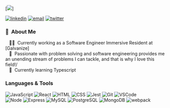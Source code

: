 [![](https://raw.githubusercontent.com/allen-alejandro/allen-alejandro/master/intro.gif)]

<p align="left">
  <a href="https://www.linkedin.com/in/allen-alejandro"><img src="https://img.icons8.com/color/96/000000/linkedin.png" alt="linkedin"/></a>
  <a href="mailto:allenalejandro3@gmail.com"><img src="https://img.icons8.com/color/96/000000/gmail.png" alt="email"/></a>
  <a href="https://twitter.com/allen_codes"><img src="https://img.icons8.com/color/96/000000/twitter-squared.png" alt="twitter"/></a>
</p>

### :space_invader: &nbsp;About Me

&nbsp;&nbsp;&nbsp;:technologist: &nbsp;Currently working as a Software Engineer Immersive Resident at [Galvanize]<br />
&nbsp;&nbsp;&nbsp;:heartbeat: &nbsp;Passionate with problem solving and software engineering provides me an unending stream of problems I can tackle, and that is why I love this field!/<br />
&nbsp;&nbsp;&nbsp;:seedling: &nbsp;Currently learning Typescript

### Languages & Tools

![JavaScript](https://img.shields.io/badge/JavaScript%20-%23323330.svg?&style=flat-square&logo=javascript&logoColor=%23F7DF1E)
![React](https://img.shields.io/badge/React%20-%2320232a.svg?&style=flat-square&logo=react&logoColor=%2361DAFB)
![HTML](https://img.shields.io/badge/HTML5%20-%23E34F26.svg?&style=flat-square&logo=html5&logoColor=white)
![CSS](https://img.shields.io/badge/CSS3%20-%231572B6.svg?&style=flat-square&logo=css3&logoColor=white)
![Jest](https://img.shields.io/badge/Jest%20-%23C21325.svg?&style=flat-square&logo=Jest&logoColor=white)
![Git](https://img.shields.io/badge/Git%20-%23F05033.svg?&style=flat-square&logo=git&logoColor=white)
![VSCode](https://img.shields.io/badge/VS%20Code%20-%23007ACC.svg?&style=flat-square&logo=visual-studio-code&logoColor=white) <br />
![Node](https://img.shields.io/badge/Node.js%20-%2343853D.svg?&style=flat-square&logo=node.js&logoColor=white)
![Express](https://img.shields.io/badge/Express%20-%23404d59.svg?&style=flat-square)
![MySQL](https://img.shields.io/badge/MySQL-%2300f.svg?&style=flat-square&logo=mysql&logoColor=white)
![PostgreSQL](https://img.shields.io/badge/PostgreSQL-%23316192.svg?&style=flat-square&logo=postgresql&logoColor=white)
![MongoDB](https://img.shields.io/badge/MongoDB-%234ea94b.svg?&style=flat-square&logo=mongodb&logoColor=white)
![webpack](https://img.shields.io/badge/webpack%20-%238DD6F9.svg?&style=flat-square&logo=webpack&logoColor=black)
